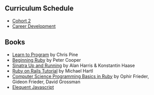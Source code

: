 Curriculum Schedule
-------------------
* [Cohort 2](C2_instruction_calendar.md)
* [Career Development](career_development_calendar.md)


Books
-----
* [Learn to Program](http://pine.fm/LearnToProgram/) by Chris Pine
* [Beginning Ruby](http://beginningruby.org/) by Peter Cooper
* [Sinatra Up and Running](http://shop.oreilly.com/product/0636920019664.do) by Alan Harris & Konstantin Haase
* [Ruby on Rails Tutorial](http://ruby.railstutorial.org/) by Michael Hartl
* [Computer Science Programming Basics in Ruby](http://shop.oreilly.com/product/0636920028192.do) by Ophir Frieder, Gideon Frieder, David Grossman
* [Elequent Javascript](http://eloquentjavascript.net/)
